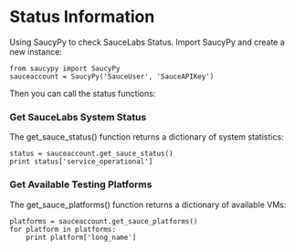 Status Information
==================

Using SaucyPy to check SauceLabs Status. Import SaucyPy and create a new instance:

```
from saucypy import SaucyPy
sauceaccount = SaucyPy('SauceUser', 'SauceAPIKey')
```

Then you can call the status functions:

### Get SauceLabs System Status
The get_sauce_status() function returns a dictionary of system statistics:

```
status = sauceaccount.get_sauce_status()
print status['service_operational']
```

### Get Available Testing Platforms
The get_sauce_platforms() function returns a dictionary of available VMs:

```
platforms = sauceaccount.get_sauce_platforms()
for platform in platforms:
    print platform['long_name']
```
